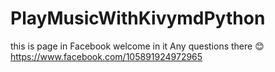 # PlayMusicWithKivymdPython
this is page in Facebook welcome in it 
Any questions there 😊
https://www.facebook.com/105891924972965
